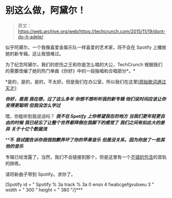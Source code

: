 # 别这么做，阿黛尔！

> 原文：<https://web.archive.org/web/https://techcrunch.com/2015/11/19/dont-do-it-adele/>

似乎阿黛尔，一个我像喜爱金属乐队一样喜爱的艺术家，将不会在 Spotify 上播放她的新专辑。这让我很难过。

为了纪念阿黛尔，我们的悲伤之王和你是怎么唱的大公，TechCrunch 根据我们的需要改编了她的热门单曲《你好》中的一段独唱和合唱部分*。*

 *是的，是的，是的，不太好。但是我们在办公室，所以我们在这里[[原始歌词通过天才](https://web.archive.org/web/20230405020048/http://genius.com/Adele-hello-lyrics)]:

***你好，是我***
***我在想，过了这么多年***
***你想不想听听我的新专辑***
***他们说时间应该让你变得更聪明***
***但我没怎么学过***

喂，你能听到我说话吗？
***我不在 Spotify 上你希望我在的地方***
***当我们更年轻更自由的时候***
***我已经忘了让整个世界都拜倒在我脚下的感觉了***
***我们之间有如此大的差异***
***关于十亿个数据流***

 ****不**
***我试图告诉你我很抱歉弄坏了你的苹果音乐***
***但是没关系，因为你放了一些其他的音乐***

专辑已经泄露了。当然，我们不会链接到那个，但是这里有一个[不错的包含](https://web.archive.org/web/20230405020048/http://www.motherjones.com/media/2015/11/adele-new-album-25-review)的音轨的排练。

请将新曲子带到 Spotify。求你了。

[Spotify id = " Spotify % 3a track % 3a 0 ensn 4 fwabcgefgvubxeu 3 " width = " 300 " height = " 380 "/]***